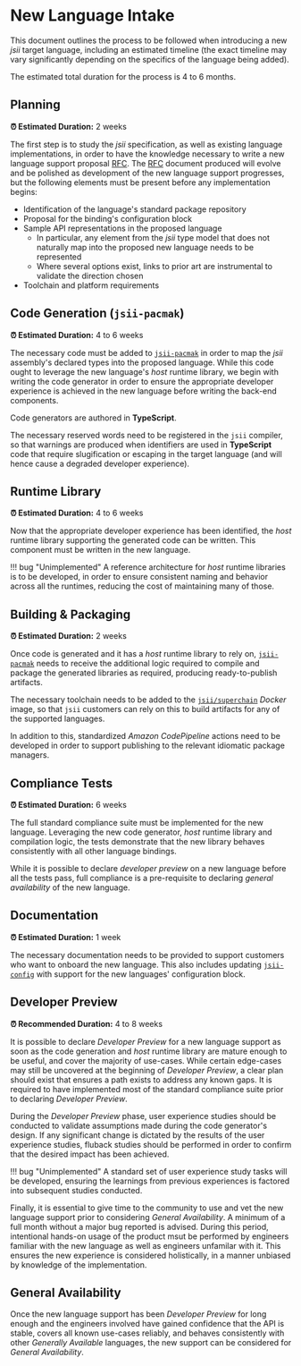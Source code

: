 # New Language Intake

This document outlines the process to be followed when introducing a new _jsii_ target language, including an estimated
timeline (the exact timeline may vary significantly depending on the specifics of the language being added).

The estimated total duration for the process is 4 to 6 months.

## Planning

**:alarm_clock: Estimated Duration:** 2 weeks

The first step is to study the _jsii_ specification, as well as existing language implementations, in order to have the
knowledge necessary to write a new language support proposal [RFC]. The [RFC] document produced will evolve and be
polished as development of the new language support progresses, but the following elements must be present before any
implementation begins:

- Identification of the language's standard package repository
- Proposal for the binding's configuration block
- Sample API representations in the proposed language
  - In particular, any element from the _jsii_ type model that does not naturally map into the proposed new language
    needs to be represented
  - Where several options exist, links to prior art are instrumental to validate the direction chosen
- Toolchain and platform requirements

[rfc]: https://github.com/awslabs/aws-cdk-rfcs#readme

## Code Generation (`jsii-pacmak`)

**:alarm_clock: Estimated Duration:** 4 to 6 weeks

The necessary code must be added to [`jsii-pacmak`] in order to map the _jsii_ assembly's declared types into the
proposed language. While this code ought to leverage the new language's _host_ runtime library, we begin with writing
the code generator in order to ensure the appropriate developer experience is achieved in the new language before
writing the back-end components.

Code generators are authored in **TypeScript**.

The necessary reserved words need to be registered in the `jsii` compiler, so that warnings are produced when
identifiers are used in **TypeScript** code that require slugification or escaping in the target language (and will
hence cause a degraded developer experience).

[`jsii-pacmak`]: https://github.com/aws/jsii/tree/main/packages/jsii-pacmak

## Runtime Library

**:alarm_clock: Estimated Duration:** 4 to 6 weeks

Now that the appropriate developer experience has been identified, the _host_ runtime library supporting the generated
code can be written. This component must be written in the new language.

!!! bug "Unimplemented"
    A reference architecture for _host_ runtime libraries is to be developed, in order to ensure consistent naming and
    behavior across all the runtimes, reducing the cost of maintaining many of those.

## Building & Packaging

**:alarm_clock: Estimated Duration:** 2 weeks

Once code is generated and it has a _host_ runtime library to rely on, [`jsii-pacmak`] needs to receive the additional
logic required to compile and package the generated libraries as required, producing ready-to-publish artifacts.

The necessary toolchain needs to be added to the [`jsii/superchain`] _Docker_ image, so that `jsii` customers can rely
on this to build artifacts for any of the supported languages.

In addition to this, standardized _Amazon CodePipeline_ actions need to be developed in order to support publishing to
the relevant idiomatic package managers.

[`jsii/superchain`]: https://github.com/aws/jsii/tree/main/superchain

## Compliance Tests

**:alarm_clock: Estimated Duration:** 6 weeks

The full standard compliance suite must be implemented for the new language. Leveraging the new code generator, _host_
runtime library and compilation logic, the tests demonstrate that the new library behaves consistently with all other
language bindings.

While it is possible to declare _developer preview_ on a new language before all the tests pass, full compliance is a
pre-requisite to declaring _general availability_ of the new language.

## Documentation

**:alarm_clock: Estimated Duration:** 1 week

The necessary documentation needs to be provided to support customers who want to onboard the new language. This also
includes updating [`jsii-config`] with support for the new languages' configuration block.

[`jsii-config`]: https://github.com/aws/jsii/tree/main/packages/jsii-config

## Developer Preview

**:alarm_clock: Recommended Duration:** 4 to 8 weeks

It is possible to declare _Developer Preview_ for a new language support as soon as the code generation and _host_
runtime library are mature enough to be useful, and cover the majority of use-cases. While certain edge-cases may still
be uncovered at the beginning of _Developer Preview_, a clear plan should exist that ensures a path exists to address
any known gaps. It is required to have implemented most of the standard compliance suite prior to declaring _Developer
Preview_.

During the _Developer Preview_ phase, user experience studies should be conducted to validate assumptions made during
the code generator's design. If any significant change is dictated by the results of the user experience studies,
fluback studies should be performed in order to confirm that the desired impact has been achieved.

!!! bug "Unimplemented"
    A standard set of user experience study tasks will be developed, ensuring the learnings from previous experiences is
    factored into subsequent studies conducted.

Finally, it is essential to give time to the community to use and vet the new language support prior to considering
_General Availability_. A minimum of a full month without a major bug reported is advised. During this period,
intentional hands-on usage of the product msut be performed by engineers familiar with the new language as well as
engineers unfamilar with it. This ensures the new experience is considered holistically, in a manner unbiased by
knowledge of the implementation.

## General Availability

Once the new language support has been _Developer Preview_ for long enough and the engineers involved have gained
confidence that the API is stable, covers all known use-cases reliably, and behaves consistently with other _Generally
Available_ languages, the new support can be considered for _General Availability_.
